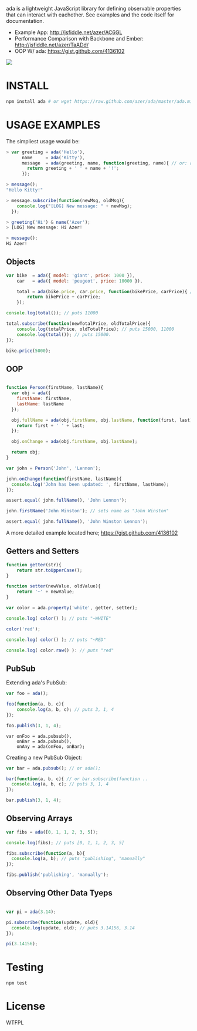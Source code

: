 ada is a lightweight JavaScript library for defining observable properties that can interact with eachother. See examples and the code itself for documentation.

* Example App: http://jsfiddle.net/azer/AC6GL
* Performance Comparison with Backbone and Ember: http://jsfiddle.net/azer/TaADd/
* OOP W/ ada: https://gist.github.com/4136102

![](https://dl.dropbox.com/s/q44g09t47h5pfx5/sweet-summer-badge.jpg)

# INSTALL

```bash
npm install ada # or wget https://raw.github.com/azer/ada/master/ada.min.js
```

# USAGE EXAMPLES

The simpliest usage would be:

```js
> var greeting = ada('Hello'),
      name     = ada('Kitty'),
      message  = ada(greeting, name, function(greeting, name){ // or: ada.subscribeTo( ...
        return greeting + ' ' + name + '!';
      });

> message();
"Hello Kitty!"

> message.subscribe(function(newMsg, oldMsg){
    console.log("[LOG] New message: " + newMsg);
  });

> greeting('Hi') & name('Azer');
> [LOG] New message: Hi Azer!

> message();
Hi Azer!
```

## Objects

```javascript
var bike  = ada({ model: 'giant', price: 1000 }),
    car   = ada({ model: 'peugeot', price: 10000 }),

    total = ada(bike.price, car.price, function(bikePrice, carPrice){ // gets called when bike.price and/or car.price are updated
        return bikePrice + carPrice;
    });

console.log(total()); // puts 11000

total.subscribe(function(newTotalPrice, oldTotalPrice){
    console.log(totalPrice, oldTotalPrice); // puts 15000, 11000
    console.log(total()); // puts 15000.
});

bike.price(5000);
```

## OOP

```js

function Person(firstName, lastName){
  var obj = ada({
    firstName: firstName,
    lastName: lastName
  });

  obj.fullName = ada(obj.firstName, obj.lastName, function(first, last){
    return first + ' ' + last;
  });

  obj.onChange = ada(obj.firstName, obj.lastName);

  return obj;
}

var john = Person('John', 'Lennon');

john.onChange(function(firstName, lastName){
  console.log('John has been updated: ', firstName, lastName);
});

assert.equal( john.fullName(), 'John Lennon');

john.firstName('John Winston'); // sets name as "John Winston"

assert.equal( john.fullName(), 'John Winston Lennon');
```

A more detailed example located here; https://gist.github.com/4136102

## Getters and Setters

```javascript
function getter(str){
    return str.toUpperCase();
}

function setter(newValue, oldValue){
    return '~' + newValue;
}

var color = ada.property('white', getter, setter);

console.log( color() ); // puts "~WHITE"

color('red');

console.log( color() ); // puts "~RED"

console.log( color.raw() ): // puts "red"
```

## PubSub

Extending ada's PubSub:

```js
var foo = ada();

foo(function(a, b, c){
    console.log(a, b, c); // puts 3, 1, 4
});

foo.publish(3, 1, 4);
```

```
var onFoo = ada.pubsub(),
    onBar = ada.pubsub(),
    onAny = ada(onFoo, onBar);

```


Creating a new PubSub Object:

```js
var bar = ada.pubsub(); // or ada();

bar(function(a, b, c){ // or bar.subscribe(function ..
  console.log(a, b, c); // puts 3, 1, 4
});

bar.publish(3, 1, 4);
```

## Observing Arrays

```js
var fibs = ada([0, 1, 1, 2, 3, 5]);

console.log(fibs); // puts [0, 1, 1, 2, 3, 5]

fibs.subscribe(function(a, b){
  console.log(a, b); // puts "publishing", "manually"
});

fibs.publish('publishing', 'manually');

```

## Observing Other Data Tyeps

```js

var pi = ada(3.14);

pi.subscribe(function(update, old){
  console.log(update, old); // puts 3.14156, 3.14
});

pi(3.14156);
```

Testing
=======

```
npm test
```

License
=======

WTFPL

